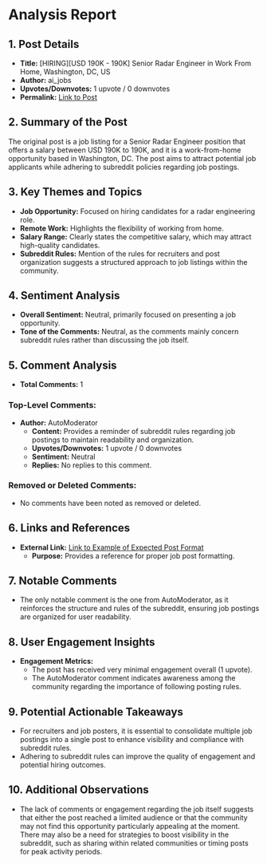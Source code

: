 # Analysis Report

## 1. Post Details
- **Title:** [HIRING][USD 190K - 190K] Senior Radar Engineer in Work From Home, Washington, DC, US
- **Author:** ai_jobs
- **Upvotes/Downvotes:** 1 upvote / 0 downvotes
- **Permalink:** [Link to Post](https://www.reddit.com/r/MachineLearningJobs/comments/1he9w64/hiringusd_190k_190k_senior_radar_engineer_in_work/)

## 2. Summary of the Post
The original post is a job listing for a Senior Radar Engineer position that offers a salary between USD 190K to 190K, and it is a work-from-home opportunity based in Washington, DC. The post aims to attract potential job applicants while adhering to subreddit policies regarding job postings.

## 3. Key Themes and Topics
- **Job Opportunity:** Focused on hiring candidates for a radar engineering role.
- **Remote Work:** Highlights the flexibility of working from home.
- **Salary Range:** Clearly states the competitive salary, which may attract high-quality candidates.
- **Subreddit Rules:** Mention of the rules for recruiters and post organization suggests a structured approach to job listings within the community.

## 4. Sentiment Analysis
- **Overall Sentiment:** Neutral, primarily focused on presenting a job opportunity.
- **Tone of the Comments:** Neutral, as the comments mainly concern subreddit rules rather than discussing the job itself.

## 5. Comment Analysis

- **Total Comments:** 1

### Top-Level Comments:
- **Author:** AutoModerator
  - **Content:** Provides a reminder of subreddit rules regarding job postings to maintain readability and organization.
  - **Upvotes/Downvotes:** 1 upvote / 0 downvotes
  - **Sentiment:** Neutral
  - **Replies:** No replies to this comment.

### Removed or Deleted Comments:
- No comments have been noted as removed or deleted.

## 6. Links and References
- **External Link:** [Link to Example of Expected Post Format](https://www.reddit.com/r/BigDataJobs/comments/phaolk/19_new_data_science_data_engineering_and_machine/)
  - **Purpose:** Provides a reference for proper job post formatting.

## 7. Notable Comments
- The only notable comment is the one from AutoModerator, as it reinforces the structure and rules of the subreddit, ensuring job postings are organized for user readability.

## 8. User Engagement Insights
- **Engagement Metrics:** 
  - The post has received very minimal engagement overall (1 upvote).
  - The AutoModerator comment indicates awareness among the community regarding the importance of following posting rules.

## 9. Potential Actionable Takeaways
- For recruiters and job posters, it is essential to consolidate multiple job postings into a single post to enhance visibility and compliance with subreddit rules.
- Adhering to subreddit rules can improve the quality of engagement and potential hiring outcomes.

## 10. Additional Observations
- The lack of comments or engagement regarding the job itself suggests that either the post reached a limited audience or that the community may not find this opportunity particularly appealing at the moment. There may also be a need for strategies to boost visibility in the subreddit, such as sharing within related communities or timing posts for peak activity periods.
